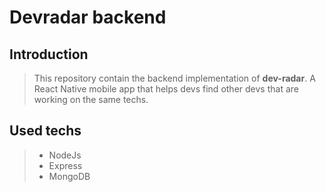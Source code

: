 # Devradar backend

Introduction
-------------

> This repository contain the backend implementation of **dev-radar**. A React Native mobile app that helps devs find other devs that are working on the same techs.

Used techs
----------

> * NodeJs 
> * Express
> * MongoDB
